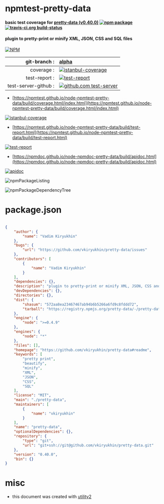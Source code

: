 # npmtest-pretty-data

#### basic test coverage for  [pretty-data (v0.40.0)](https://github.com/vkiryukhin/pretty-data#readme)  [![npm package](https://img.shields.io/npm/v/npmtest-pretty-data.svg?style=flat-square)](https://www.npmjs.org/package/npmtest-pretty-data) [![travis-ci.org build-status](https://api.travis-ci.org/npmtest/node-npmtest-pretty-data.svg)](https://travis-ci.org/npmtest/node-npmtest-pretty-data)

#### plugin to pretty-print or minify XML, JSON, CSS and SQL files

[![NPM](https://nodei.co/npm/pretty-data.png?downloads=true&downloadRank=true&stars=true)](https://www.npmjs.com/package/pretty-data)

| git-branch : | [alpha](https://github.com/npmtest/node-npmtest-pretty-data/tree/alpha)|
|--:|:--|
| coverage : | [![istanbul-coverage](https://npmtest.github.io/node-npmtest-pretty-data/build/coverage.badge.svg)](https://npmtest.github.io/node-npmtest-pretty-data/build/coverage.html/index.html)|
| test-report : | [![test-report](https://npmtest.github.io/node-npmtest-pretty-data/build/test-report.badge.svg)](https://npmtest.github.io/node-npmtest-pretty-data/build/test-report.html)|
| test-server-github : | [![github.com test-server](https://npmtest.github.io/node-npmtest-pretty-data/GitHub-Mark-32px.png)](https://npmtest.github.io/node-npmtest-pretty-data/build/app/index.html) | | build-artifacts : | [![build-artifacts](https://npmtest.github.io/node-npmtest-pretty-data/glyphicons_144_folder_open.png)](https://github.com/npmtest/node-npmtest-pretty-data/tree/gh-pages/build)|

- [https://npmtest.github.io/node-npmtest-pretty-data/build/coverage.html/index.html](https://npmtest.github.io/node-npmtest-pretty-data/build/coverage.html/index.html)

[![istanbul-coverage](https://npmtest.github.io/node-npmtest-pretty-data/build/screenCapture.buildCi.browser.%252Ftmp%252Fbuild%252Fcoverage.lib.html.png)](https://npmtest.github.io/node-npmtest-pretty-data/build/coverage.html/index.html)

- [https://npmtest.github.io/node-npmtest-pretty-data/build/test-report.html](https://npmtest.github.io/node-npmtest-pretty-data/build/test-report.html)

[![test-report](https://npmtest.github.io/node-npmtest-pretty-data/build/screenCapture.buildCi.browser.%252Ftmp%252Fbuild%252Ftest-report.html.png)](https://npmtest.github.io/node-npmtest-pretty-data/build/test-report.html)

- [https://npmdoc.github.io/node-npmdoc-pretty-data/build/apidoc.html](https://npmdoc.github.io/node-npmdoc-pretty-data/build/apidoc.html)

[![apidoc](https://npmdoc.github.io/node-npmdoc-pretty-data/build/screenCapture.buildCi.browser.%252Ftmp%252Fbuild%252Fapidoc.html.png)](https://npmdoc.github.io/node-npmdoc-pretty-data/build/apidoc.html)

![npmPackageListing](https://npmtest.github.io/node-npmtest-pretty-data/build/screenCapture.npmPackageListing.svg)

![npmPackageDependencyTree](https://npmtest.github.io/node-npmtest-pretty-data/build/screenCapture.npmPackageDependencyTree.svg)



# package.json

```json

{
    "author": {
        "name": "Vadim Kiryukhin"
    },
    "bugs": {
        "url": "https://github.com/vkiryukhin/pretty-data/issues"
    },
    "contributors": [
        {
            "name": "Vadim Kiryukhin"
        }
    ],
    "dependencies": {},
    "description": "plugin to pretty-print or minify XML, JSON, CSS and SQL files",
    "devDependencies": {},
    "directories": {},
    "dist": {
        "shasum": "572aa8ea23467467ab94b6b5266a6fd9c8fddd72",
        "tarball": "https://registry.npmjs.org/pretty-data/-/pretty-data-0.40.0.tgz"
    },
    "engine": {
        "node": ">=0.4.9"
    },
    "engines": {
        "node": "*"
    },
    "files": [],
    "homepage": "https://github.com/vkiryukhin/pretty-data#readme",
    "keywords": [
        "pretty print",
        "beautify",
        "minify",
        "XML",
        "JSON",
        "CSS",
        "SQL"
    ],
    "license": "MIT",
    "main": "./pretty-data",
    "maintainers": [
        {
            "name": "vkiryukhin"
        }
    ],
    "name": "pretty-data",
    "optionalDependencies": {},
    "repository": {
        "type": "git",
        "url": "git+ssh://git@github.com/vkiryukhin/pretty-data.git"
    },
    "version": "0.40.0",
    "bin": {}
}
```



# misc
- this document was created with [utility2](https://github.com/kaizhu256/node-utility2)
